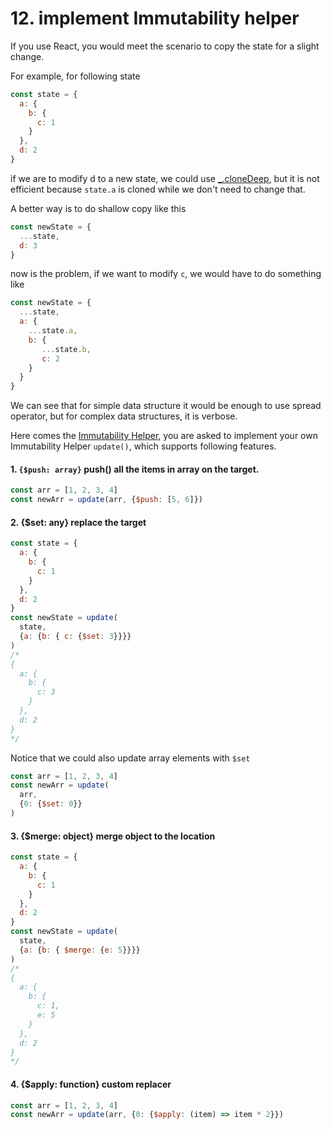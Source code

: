 # 12. implement Immutability helper

If you use React, you would meet the scenario to copy the state for a slight change.

For example, for following state

```js
const state = {
  a: {
    b: {
      c: 1
    }
  },
  d: 2
}
```

if we are to modify d to a new state, we could use [_.cloneDeep](https://lodash.com/docs/4.17.15#cloneDeep), but it is not efficient because `state.a` is cloned while we don't need to change that.

A better way is to do shallow copy like this

```js
const newState = {
  ...state,
  d: 3
}

```

now is the problem, if we want to modify `c`, we would have to do something like

```js
const newState = {
  ...state,
  a: {
    ...state.a,
    b: {
       ...state.b,
       c: 2
    }
  }
}
```

We can see that for simple data structure it would be enough to use spread operator, but for complex data structures, it is verbose.

Here comes the [Immutability Helper](https://reactjs.org/docs/update.html), you are asked to implement your own Immutability Helper `update()`, which supports following features.

#### 1. `{$push: array}` push() all the items in array on the target.

```js
const arr = [1, 2, 3, 4]
const newArr = update(arr, {$push: [5, 6]})
```

#### 2. {$set: any} replace the target

```js
const state = {
  a: {
    b: {
      c: 1
    }
  },
  d: 2
}
const newState = update(
  state, 
  {a: {b: { c: {$set: 3}}}}
)
/*
{
  a: {
    b: {
      c: 3
    }
  },
  d: 2
}
*/
```

Notice that we could also update array elements with `$set`

```js
const arr = [1, 2, 3, 4]
const newArr = update(
  arr, 
  {0: {$set: 0}}
)
```

#### 3. {$merge: object} merge object to the location

```js
const state = {
  a: {
    b: {
      c: 1
    }
  },
  d: 2
}
const newState = update(
  state, 
  {a: {b: { $merge: {e: 5}}}}
)
/*
{
  a: {
    b: {
      c: 1,
      e: 5
    }
  },
  d: 2
}
*/
```

#### 4. {$apply: function} custom replacer

```js
const arr = [1, 2, 3, 4]
const newArr = update(arr, {0: {$apply: (item) => item * 2}})
```

